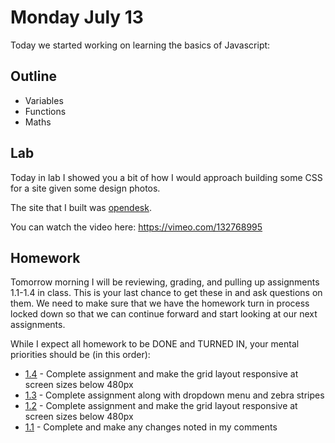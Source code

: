 # Monday July 13

Today we started working on learning the basics of Javascript:

## Outline

* Variables
* Functions
* Maths

## Lab

Today in lab I showed you a bit of how I would approach building some CSS for a site given some design photos.

The site that I built was [opendesk](http://opendesk.cc/).


You can watch the video here: https://vimeo.com/132768995

## Homework

Tomorrow morning I will be reviewing, grading, and pulling up assignments 1.1-1.4 in class.
This is your last chance to get these in and ask questions on them.
We need to make sure that we have the homework turn in process locked down so that we can continue forward and start looking at our next assignments.

While I expect all homework to be DONE and TURNED IN, your mental priorities should be (in this order):

* [1.4](https://github.com/TIY-LR-FEE-2015-June/assignments/tree/master/1.4-tshirts) - Complete assignment and make the grid layout responsive at screen sizes below 480px
* [1.3](https://github.com/TIY-LR-FEE-2015-June/assignments/tree/master/1.3-iron-news) - Complete assignment along with dropdown menu and zebra stripes
* [1.2](https://github.com/TIY-LR-FEE-2015-June/assignments/tree/master/1.2-layout-basic) - Complete assignment and make the grid layout responsive at screen sizes below 480px
* [1.1](https://github.com/TIY-LR-FEE-2015-June/assignments/tree/master/1.1-basic-git-pr) - Complete and make any changes noted in my comments
